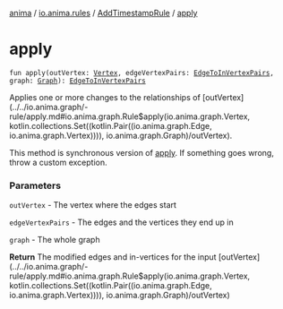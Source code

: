 [anima](../../index.md) / [io.anima.rules](../index.md) / [AddTimestampRule](index.md) / [apply](./apply.md)

# apply

`fun apply(outVertex: `[`Vertex`](../../io.anima.graph/-vertex/index.md)`, edgeVertexPairs: `[`EdgeToInVertexPairs`](../../io.anima.graph/-edge-to-in-vertex-pairs.md)`, graph: `[`Graph`](../../io.anima.graph/-graph/index.md)`): `[`EdgeToInVertexPairs`](../../io.anima.graph/-edge-to-in-vertex-pairs.md)

Applies one or more changes to the relationships of [outVertex](../../io.anima.graph/-rule/apply.md#io.anima.graph.Rule$apply(io.anima.graph.Vertex, kotlin.collections.Set((kotlin.Pair((io.anima.graph.Edge, io.anima.graph.Vertex)))), io.anima.graph.Graph)/outVertex).

This method is synchronous version of [apply](../../io.anima.graph/-rule/apply.md).
If something goes wrong, throw a custom exception.

### Parameters

`outVertex` - The vertex where the edges start

`edgeVertexPairs` - The edges and the vertices they end up in

`graph` - The whole graph

**Return**
The modified edges and in-vertices for the input [outVertex](../../io.anima.graph/-rule/apply.md#io.anima.graph.Rule$apply(io.anima.graph.Vertex, kotlin.collections.Set((kotlin.Pair((io.anima.graph.Edge, io.anima.graph.Vertex)))), io.anima.graph.Graph)/outVertex)


